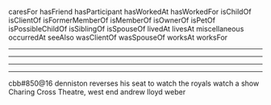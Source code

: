 caresFor
hasFriend
hasParticipant
hasWorkedAt
hasWorkedFor
isChildOf
isClientOf
isFormerMemberOf
isMemberOf
isOwnerOf
isPetOf
isPossibleChildOf
isSiblingOf
isSpouseOf
livedAt
livesAt
miscellaneous
occurredAt
seeAlso
wasClientOf
wasSpouseOf
worksAt
worksFor

---

---

---

---

cbb#850@16
denniston reverses his seat to watch the royals watch a show
Charing Cross Theatre, west end
andrew lloyd weber
